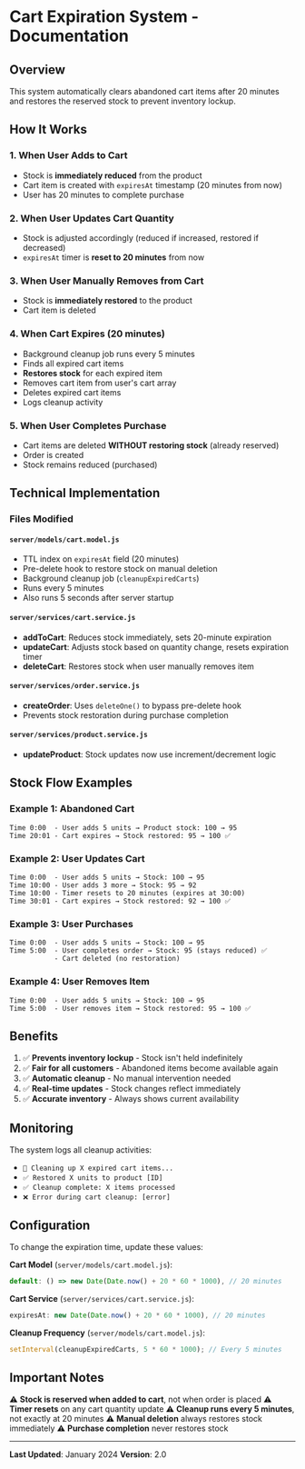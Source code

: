 # Cart Expiration System - Documentation

## Overview
This system automatically clears abandoned cart items after 20 minutes and restores the reserved stock to prevent inventory lockup.

## How It Works

### 1. **When User Adds to Cart**
- Stock is **immediately reduced** from the product
- Cart item is created with `expiresAt` timestamp (20 minutes from now)
- User has 20 minutes to complete purchase

### 2. **When User Updates Cart Quantity**
- Stock is adjusted accordingly (reduced if increased, restored if decreased)
- `expiresAt` timer is **reset to 20 minutes** from now

### 3. **When User Manually Removes from Cart**
- Stock is **immediately restored** to the product
- Cart item is deleted

### 4. **When Cart Expires (20 minutes)**
- Background cleanup job runs every 5 minutes
- Finds all expired cart items
- **Restores stock** for each expired item
- Removes cart item from user's cart array
- Deletes expired cart items
- Logs cleanup activity

### 5. **When User Completes Purchase**
- Cart items are deleted **WITHOUT restoring stock** (already reserved)
- Order is created
- Stock remains reduced (purchased)

## Technical Implementation

### Files Modified

#### `server/models/cart.model.js`
- TTL index on `expiresAt` field (20 minutes)
- Pre-delete hook to restore stock on manual deletion
- Background cleanup job (`cleanupExpiredCarts`)
- Runs every 5 minutes
- Also runs 5 seconds after server startup

#### `server/services/cart.service.js`
- **addToCart**: Reduces stock immediately, sets 20-minute expiration
- **updateCart**: Adjusts stock based on quantity change, resets expiration timer
- **deleteCart**: Restores stock when user manually removes item

#### `server/services/order.service.js`
- **createOrder**: Uses `deleteOne()` to bypass pre-delete hook
- Prevents stock restoration during purchase completion

#### `server/services/product.service.js`
- **updateProduct**: Stock updates now use increment/decrement logic

## Stock Flow Examples

### Example 1: Abandoned Cart
```
Time 0:00  - User adds 5 units → Product stock: 100 → 95
Time 20:01 - Cart expires → Stock restored: 95 → 100 ✅
```

### Example 2: User Updates Cart
```
Time 0:00  - User adds 5 units → Stock: 100 → 95
Time 10:00 - User adds 3 more → Stock: 95 → 92
Time 10:00 - Timer resets to 20 minutes (expires at 30:00)
Time 30:01 - Cart expires → Stock restored: 92 → 100 ✅
```

### Example 3: User Purchases
```
Time 0:00  - User adds 5 units → Stock: 100 → 95
Time 5:00  - User completes order → Stock: 95 (stays reduced) ✅
           - Cart deleted (no restoration)
```

### Example 4: User Removes Item
```
Time 0:00  - User adds 5 units → Stock: 100 → 95
Time 5:00  - User removes item → Stock restored: 95 → 100 ✅
```

## Benefits

1. ✅ **Prevents inventory lockup** - Stock isn't held indefinitely
2. ✅ **Fair for all customers** - Abandoned items become available again
3. ✅ **Automatic cleanup** - No manual intervention needed
4. ✅ **Real-time updates** - Stock changes reflect immediately
5. ✅ **Accurate inventory** - Always shows current availability

## Monitoring

The system logs all cleanup activities:
- `🧹 Cleaning up X expired cart items...`
- `✅ Restored X units to product [ID]`
- `✅ Cleanup complete: X items processed`
- `❌ Error during cart cleanup: [error]`

## Configuration

To change the expiration time, update these values:

**Cart Model** (`server/models/cart.model.js`):
```javascript
default: () => new Date(Date.now() + 20 * 60 * 1000), // 20 minutes
```

**Cart Service** (`server/services/cart.service.js`):
```javascript
expiresAt: new Date(Date.now() + 20 * 60 * 1000), // 20 minutes
```

**Cleanup Frequency** (`server/models/cart.model.js`):
```javascript
setInterval(cleanupExpiredCarts, 5 * 60 * 1000); // Every 5 minutes
```

## Important Notes

⚠️ **Stock is reserved when added to cart**, not when order is placed
⚠️ **Timer resets** on any cart quantity update
⚠️ **Cleanup runs every 5 minutes**, not exactly at 20 minutes
⚠️ **Manual deletion** always restores stock immediately
⚠️ **Purchase completion** never restores stock

---

**Last Updated**: January 2024
**Version**: 2.0

